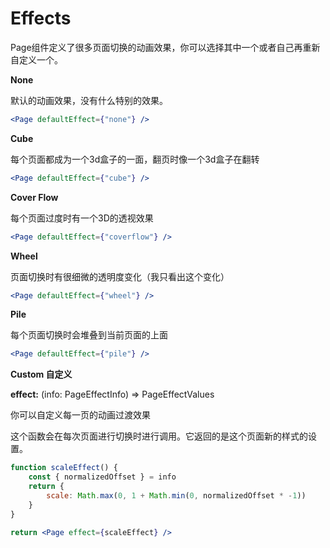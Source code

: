 # Effects

Page组件定义了很多页面切换的动画效果，你可以选择其中一个或者自己再重新自定义一个。

**None**

默认的动画效果，没有什么特别的效果。

```jsx
<Page defaultEffect={"none"} />
```



**Cube**

每个页面都成为一个3d盒子的一面，翻页时像一个3d盒子在翻转

```jsx
<Page defaultEffect={"cube"} />
```



**Cover Flow**

每个页面过度时有一个3D的透视效果

```jsx
<Page defaultEffect={"coverflow"} />
```



**Wheel**

页面切换时有很细微的透明度变化（我只看出这个变化）

```jsx
<Page defaultEffect={"wheel"} />
```



**Pile**

每个页面切换时会堆叠到当前页面的上面

```jsx
<Page defaultEffect={"pile"} />
```



**Custom  自定义**

**effect:** \(info: PageEffectInfo\) =&gt; PageEffectValues

你可以自定义每一页的动画过渡效果

这个函数会在每次页面进行切换时进行调用。它返回的是这个页面新的样式的设置。

```jsx
function scaleEffect() {
    const { normalizedOffset } = info
    return {
        scale: Math.max(0, 1 + Math.min(0, normalizedOffset * -1))
    }
}

return <Page effect={scaleEffect} />
```



















